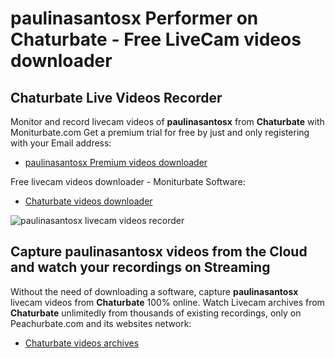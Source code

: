 # paulinasantosx Performer on Chaturbate - Free LiveCam videos downloader

## Chaturbate Live Videos Recorder

Monitor and record livecam videos of **paulinasantosx** from **Chaturbate** with Moniturbate.com
Get a premium trial for free by just and only registering with your Email address:
* [paulinasantosx Premium videos downloader](https://moniturbate.com/request-demo-licence-key.html)

Free livecam videos downloader - Moniturbate Software:
* [Chaturbate videos downloader](https://moniturbate.com/moniturbate-download-software.html)

![paulinasantosx livecam videos recorder](https://peachurnet.com/templates/moniturbate-software.png)


## Capture paulinasantosx videos from the Cloud and watch your recordings on Streaming

Without the need of downloading a software, capture **paulinasantosx** livecam videos from **Chaturbate** 100% online.
Watch Livecam archives from **Chaturbate** unlimitedly from thousands of existing recordings, only on Peachurbate.com and its websites network:
* [Chaturbate videos archives](https://peachurnet.com/)